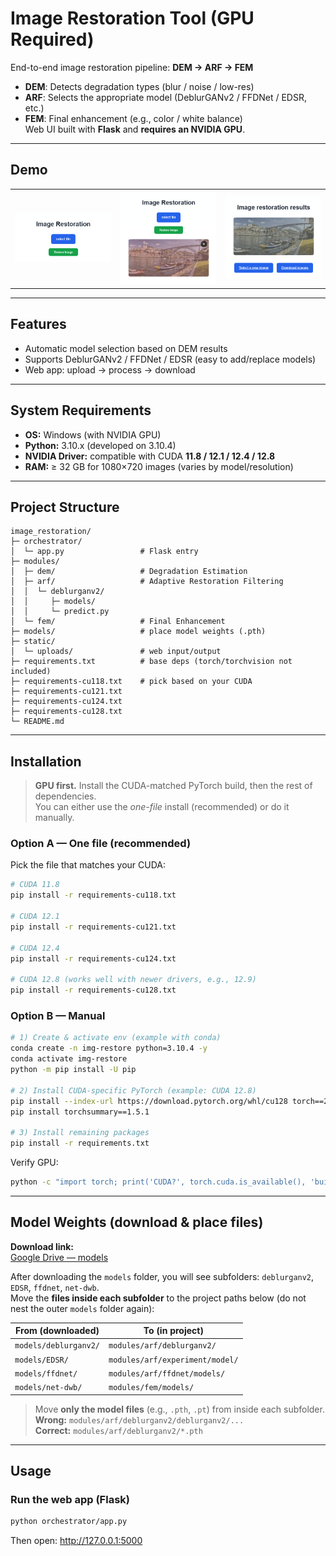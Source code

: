 # Image Restoration Tool (GPU Required)

End-to-end image restoration pipeline: **DEM → ARF → FEM**  
- **DEM**: Detects degradation types (blur / noise / low-res)  
- **ARF**: Selects the appropriate model (DeblurGANv2 / FFDNet / EDSR, etc.)  
- **FEM**: Final enhancement (e.g., color / white balance)  
Web UI built with **Flask** and **requires an NVIDIA GPU**.

---

## Demo

| | | |
|:---:|:---:|:---:|
| <img src="readme-pics/1.png" width="300" alt="demo 1"> | <img src="readme-pics/2.png" width="300" alt="demo 2"> | <img src="readme-pics/3.png" width="300" alt="demo 3"> |

---

## Features
- Automatic model selection based on DEM results  
- Supports DeblurGANv2 / FFDNet / EDSR (easy to add/replace models)  
- Web app: upload → process → download

---

## System Requirements
- **OS:** Windows (with NVIDIA GPU)  
- **Python:** 3.10.x (developed on 3.10.4)  
- **NVIDIA Driver:** compatible with CUDA **11.8 / 12.1 / 12.4 / 12.8**  
- **RAM:** ≥ 32 GB for 1080×720 images (varies by model/resolution)

---

## Project Structure
```text
image_restoration/
├─ orchestrator/
│  └─ app.py                 # Flask entry
├─ modules/
│  ├─ dem/                   # Degradation Estimation
│  ├─ arf/                   # Adaptive Restoration Filtering
│  │  └─ deblurganv2/
│  │     ├─ models/
│  │     └─ predict.py
│  └─ fem/                   # Final Enhancement
├─ models/                   # place model weights (.pth)
├─ static/
│  └─ uploads/               # web input/output
├─ requirements.txt          # base deps (torch/torchvision not included)
├─ requirements-cu118.txt    # pick based on your CUDA
├─ requirements-cu121.txt
├─ requirements-cu124.txt
├─ requirements-cu128.txt
└─ README.md
```

---

## Installation

> **GPU first.** Install the CUDA-matched PyTorch build, then the rest of dependencies.  
> You can either use the *one-file* install (recommended) or do it manually.

### Option A — One file (recommended)
Pick the file that matches your CUDA:
```bash
# CUDA 11.8
pip install -r requirements-cu118.txt

# CUDA 12.1
pip install -r requirements-cu121.txt

# CUDA 12.4
pip install -r requirements-cu124.txt

# CUDA 12.8 (works well with newer drivers, e.g., 12.9)
pip install -r requirements-cu128.txt
```

### Option B — Manual
```bash
# 1) Create & activate env (example with conda)
conda create -n img-restore python=3.10.4 -y
conda activate img-restore
python -m pip install -U pip

# 2) Install CUDA-specific PyTorch (example: CUDA 12.8)
pip install --index-url https://download.pytorch.org/whl/cu128 torch==2.8.0 torchvision==0.23.0
pip install torchsummary==1.5.1

# 3) Install remaining packages
pip install -r requirements.txt
```

Verify GPU:
```bash
python -c "import torch; print('CUDA?', torch.cuda.is_available(), 'built for', torch.version.cuda)"
```

---

## Model Weights (download & place files)

**Download link:**  
[Google Drive — models](https://drive.google.com/drive/folders/1eNnmlCfihXMrDVuntymI1xLYxLcXUDXf?usp=drive_link)

After downloading the `models` folder, you will see subfolders: `deblurganv2`, `EDSR`, `ffdnet`, `net-dwb`.  
Move the **files inside each subfolder** to the project paths below (do not nest the outer `models` folder again):

| From (downloaded) | To (in project) |
|---|---|
| `models/deblurganv2/` | `modules/arf/deblurganv2/` |
| `models/EDSR/` | `modules/arf/experiment/model/` |
| `models/ffdnet/` | `modules/arf/ffdnet/models/` |
| `models/net-dwb/` | `modules/fem/models/` |

> Move **only the model files** (e.g., `.pth`, `.pt`) from inside each subfolder.  
> **Wrong:** `modules/arf/deblurganv2/deblurganv2/...`  
> **Correct:** `modules/arf/deblurganv2/*.pth`

---

## Usage

### Run the web app (Flask)
```bash
python orchestrator/app.py
```
Then open: <http://127.0.0.1:5000>
